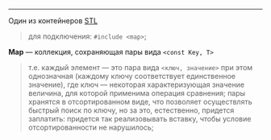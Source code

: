 ***
Один из контейнеров [STL](STL.md)
>для подключения: `#include <map>`;

**Map** — коллекция, сохраняющая пары вида `<const Key, T>`
> т.е. каждый элемент — это пара вида `<ключ, значение>` при этом однозначная (каждому ключу соответствует единственное значение), где ключ — некоторая характеризующая значение величина, для которой применима операция сравнения; пары хранятся в отсортированном виде, что позволяет осуществлять быстрый поиск по ключу, но за это, естественно, придется заплатить: придется так реализовывать вставку, чтобы условие отсортированности не нарушилось;
